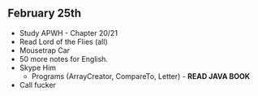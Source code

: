 ## February 25th

- Study APWH - Chapter 20/21
- Read Lord of the Flies (all)
- Mousetrap Car
- 50 more notes for English. 
- Skype Him 
	- Programs (ArrayCreator, CompareTo, Letter) - **READ JAVA BOOK**
- Call fucker
